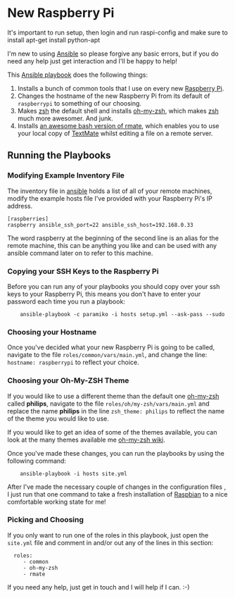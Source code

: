 # New Raspberry Pi #

It's important to run setup, then login and run raspi-config and make sure to install apt-get install python-apt

I'm new to using [Ansible][0] so please forgive any basic errors, but if you do need any help just get interaction and I'll be happy to help!

This [Ansible playbook][7] does the following things:

1. Installs a bunch of common tools that I use on every new [Raspberry Pi][1].
2. Changes the hostname of the new Raspberry Pi from its default of `raspberrypi` to something of our choosing.
3. Makes [zsh][2] the default shell and installs [oh-my-zsh][3],  which makes [zsh][2] much more awesomer.  And junk.
4. Installs [an awesome bash version of rmate][4], which enables you to use your local copy of [TextMate][5] whilst editing a file on a remote server.

## Running the Playbooks ##

### Modifying Example Inventory File ###

The inventory file in [ansible][0] holds a list of all of your remote machines, modify the example hosts file I've provided with your Raspberry Pi's IP address.

    [raspberries]
    raspberry ansible_ssh_port=22 ansible_ssh_host=192.168.0.33

The word raspberry at the beginning of the second line is an alias for the remote machine, this can be anything you like and can be used with any ansible command later on to refer to this machine.


### Copying your SSH Keys to the Raspberry Pi ###

Before you can run any of your playbooks you should copy over your ssh keys to your Raspberry Pi, this means you don't have to enter your password each time you run a playbook:

		ansible-playbook -c paramiko -i hosts setup.yml --ask-pass --sudo

### Choosing your Hostname ###

Once you've decided what your new Raspberry Pi is going to be called, navigate to the file `roles/common/vars/main.yml`, and change the line: `hostname: raspberrypi` to reflect your choice.

### Choosing your Oh-My-ZSH Theme ###

If you would like to use a different theme than the default one [oh-my-zsh][3] called __philips__, navigate to the file `roles/oh/my-zsh/vars/main.yml` and replace the name __philips__ in the line `zsh_theme: philips` to reflect the name of the theme you would like to use.

If you would like to get an idea of some of the themes available, you can look at the many themes available me [oh-my-zsh wiki][6].

Once you've made these changes, you can run the playbooks by using the following command:

        ansible-playbook -i hosts site.yml

After I've made the necessary couple of changes in the configuration files , I just run that one command to take a fresh installation of [Raspbian](http://www.raspbian.org/) to a nice comfortable working state for me!

### Picking and Choosing ###

If you only want to run one of the roles in this playbook, just open the `site.yml` file and comment in and/or out any of the lines in this section:

      roles:
         - common
         - oh-my-zsh
         - rmate


If you need any help, just get in touch and I will help if I can.  :-)

[0]: http://ansible.com/
[1]: http://www.raspberrypi.org/
[2]: http://www.zsh.org/
[3]: https://github.com/robbyrussell/oh-my-zsh
[4]: https://github.com/aurora/rmate
[5]: http://macromates.com/
[6]: https://github.com/robbyrussell/oh-my-zsh/wiki/Themes
[7]: http://docs.ansible.com/playbooks.html